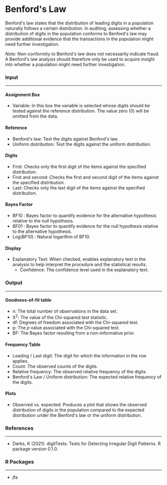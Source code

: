 Benford's Law
===

Benford's law states that the distribution of leading digits in a population naturally follows a certain distribution. In auditing, assessing whether a distribution of digits in the population conforms to Benford's law may provide additional evidence that the transactions in the population might need further investigation.

*Note:* Non-conformity to Benford's law does not necessarily indicate fraud. A Benford's law analysis should therefore only be used to acquire insight into whether a population might need further investigation.

### Input
---

#### Assignment Box
- Variable: In this box the variable is selected whose digits should be tested against the reference distribution. The value zero (0) will be omitted from the data.

#### Reference
- Benford's law: Test the digits against Benford's law.
- Uniform distribution: Test the digits against the uniform distribution.

#### Digits
- First: Checks only the first digit of the items against the specified distribution.
- First and second: Checks the first and second digit of the items against the specified distribution.
- Last: Checks only the last digit of the items against the specified distribution.

#### Bayes Factor
- BF10 : Bayes factor to quantify evidence for the alternative hypothesis relative to the null hypothesis.
- BF01 : Bayes factor to quantify evidence for the null hypothesis relative to the alternative hypothesis.
- Log(BF10) : Natural logarithm of BF10.

#### Display
- Explanatory Text: When checked, enables explanatory text in the analysis to help interpret the procedure and the statistical results.
  - Confidence: The confidence level used in the explanatory text.

### Output
---

#### Goodness-of-fit table
- n: The total number of observations in the data set.
- X<sup>2</sup>: The value of the Chi-squared test statistic.
- df: Degrees of freedom associated with the Chi-squared test.
- p: The *p* value associated with the Chi-squared test.
- BF: The Bayes factor resulting from a non-informative prior.

#### Frequency Table
- Leading / Last digit: The digit for which the information in the row applies.
- Count: The observed counts of the digits.
- Relative frequency: The observed relative frequency of the digits.
- Benford's Law / Uniform distribution: The expected relative frequency of the digits.

#### Plots
- Observed vs. expected: Produces a plot that shows the observed distribution of digits in the population compared to the expected distribution under the Benford's law or the uniform distribution.

### References
---
- Derks, K (2021). digitTests: Tests for Detecting Irregular Digit Patterns. R package version 0.1.0.

### R Packages
---
- jfa
